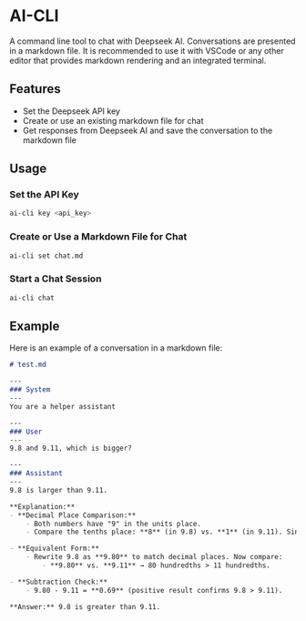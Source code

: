 # AI-CLI

A command line tool to chat with Deepseek AI. Conversations are presented in a markdown file. It is recommended to use it with VSCode or any other editor that provides markdown rendering and an integrated terminal.

## Features

- Set the Deepseek API key
- Create or use an existing markdown file for chat
- Get responses from Deepseek AI and save the conversation to the markdown file

## Usage

### Set the API Key

```sh
ai-cli key <api_key>
```

### Create or Use a Markdown File for Chat

```sh
ai-cli set chat.md
```

### Start a Chat Session

```sh
ai-cli chat
```

## Example

Here is an example of a conversation in a markdown file:

```md
# test.md

---
### System
---
You are a helper assistant

---
### User
---
9.8 and 9.11, which is bigger?

---
### Assistant
---
9.8 is larger than 9.11.  

**Explanation:**  
- **Decimal Place Comparison:**  
    - Both numbers have "9" in the units place.  
    - Compare the tenths place: **8** (in 9.8) vs. **1** (in 9.11). Since 8 > 1, 9.8 is larger.  

- **Equivalent Form:**  
    - Rewrite 9.8 as **9.80** to match decimal places. Now compare:  
        - **9.80** vs. **9.11** → 80 hundredths > 11 hundredths.  

- **Subtraction Check:**  
    - 9.80 - 9.11 = **0.69** (positive result confirms 9.8 > 9.11).  

**Answer:** 9.8 is greater than 9.11.
```
